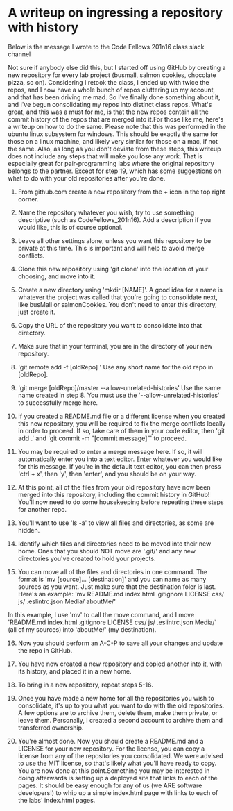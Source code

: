 # A writeup on ingressing a repository with history

Below is the message I wrote to the Code Fellows 201n16 class slack channel



Not sure if anybody else did this, but I started off using GitHub by creating a new repository for every lab project (busmall, salmon cookies, chocolate pizza, so on). Considering I retook the class, I ended up with twice the repos, and I now have a whole bunch of repos cluttering up my account, and that has been driving me mad. So I've finally done something about it, and I've begun consolidating my repos into distinct class repos. What's great, and this was a must for me, is that the new repos contain all the commit history of the repos that are merged into it.For those like me, here's a writeup on how to do the same. Please note that this was performed in the ubuntu linux subsystem for windows. This should be exactly the same for those on a linux machine, and likely very similar for those on a mac, if not the same. Also, as long as you don't deviate from these steps, this writeup does not include any steps that will make you lose any work. That is especially great for pair-programming labs where the original repository belongs to the partner. Except for step 19, which has some suggestions on what to do with your old repositories after you're done.

1) From github.com create a new repository from the + icon in the top right corner.

2) Name the repository whatever you wish, try to use something descriptive (such as CodeFellows_201n16). Add a description if you would like, this is of course optional.

3) Leave all other settings alone, unless you want this repository to be private at this time. This is important and will help to avoid merge conflicts.

4) Clone this new repository using 'git clone' into the location of your choosing, and move into it.

5) Create a new directory using 'mkdir [NAME]'. A good idea for a name is whatever the project was called that you're going to consolidate next, like busMall or salmonCookies. You don't need to enter this directory, just create it.

6) Copy the URL of the repository you want to consolidate into that directory.

7) Make sure that in your terminal, you are in the directory of your new repository.

8) 'git remote add -f [oldRepo] <oldRepo URL>' Use any short name for the old repo in [oldRepo].

9) 'git merge [oldRepo]/master --allow-unrelated-histories' Use the same name created in step 8. You must use the '--allow-unrelated-histories' to successfully merge here.

10) If you created a README.md file or a different license when you created this new repository, you will be required to fix the merge conflicts locally in order to proceed. If so, take care of them in your code editor, then 'git add .' and 'git commit -m "[commit message]"' to proceed.

11) You may be required to enter a merge message here. If so, it will automatically enter you into a text editor. Enter whatever you would like for this message. If you're in the default text editor, you can then press 'ctrl + x', then 'y', then 'enter', and you should be on your way.

12) At this point, all of the files from your old repository have now been merged into this repository, including the commit history in GitHub! You'll now need to do some housekeeping before repeating these steps for another repo.

13) You'll want to use 'ls -a' to view all files and directories, as some are hidden.

14) Identify which files and directories need to be moved into their new home. Ones that you should NOT move are '.git/' and any new directories you've created to hold your projects.

15) You can move all of the files and directories in one command. The format is 'mv [source]... [destination]' and you can name as many sources as you want. Just make sure that the destination foler is last. Here's an example:
'mv README.md index.html .gitignore LICENSE css/ js/ .eslintrc.json Media/ aboutMe/'

In this example, I use 'mv' to call the move command, and I move 'README.md index.html .gitignore LICENSE css/ js/ .eslintrc.json Media/' (all of my sources) into 'aboutMe/' (my destination).

16) Now you should perform an A-C-P to save all your changes and update the repo in GitHub.

17) You have now created a new repository and copied another into it, with its history, and placed it in a new home.

18) To bring in a new repository, repeat steps 5-16.

19) Once you have made a new home for all the repositories you wish to consolidate, it's up to you what you want to do with the old repositories. A few options are to archive them, delete them, make them private, or leave them. Personally, I created a second account to archive them and transferred ownership.

20) You're almost done. Now you should create a README.md and a LICENSE for your new repository. For the license, you can copy a license from any of the repositories you consolidated. We were advised to use the MIT license, so that's likely what you'll have ready to copy. You are now done at this point.Something you may be interested in doing afterwards is setting up a deployed site that links to each of the pages. It should be easy enough for any of us (we ARE software developers!) to whip up a simple index.html page with links to each of the labs' index.html pages.
